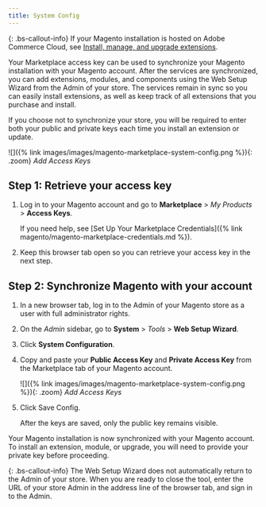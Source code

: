 ```yaml
---
title: System Config
---
```


{: .bs-callout-info}
If your Magento installation is hosted on Adobe Commerce Cloud, see [Install, manage, and upgrade extensions][1].

Your Marketplace access key can be used to synchronize your Magento installation with your Magento account. After the services are synchronized, you can add extensions, modules, and components using the Web Setup Wizard from the Admin of your store. The services remain in sync so you can easily install extensions, as well as keep track of all extensions that you purchase and install.

If you choose not to synchronize your store, you will be required to enter both your public and private keys each time you install an extension or update.

![]({% link images/images/magento-marketplace-system-config.png %}){: .zoom}
_Add Access Keys_

## Step 1: Retrieve your access key

1. Log in to your Magento account and go to **Marketplace** > _My Products_ > **Access Keys**.

    If you need help, see [Set Up Your Marketplace Credentials]({% link magento/magento-marketplace-credentials.md %}).

1. Keep this browser tab open so you can retrieve your access key in the next step.

## Step 2: Synchronize Magento with your account

1. In a new browser tab, log in to the Admin of your Magento store as a user with full administrator rights.

1. On the _Admin_ sidebar, go to **System** > _Tools_ > **Web Setup Wizard**.

1. Click **System Configuration**.

1. Copy and paste your **Public Access Key** and **Private Access Key** from the Marketplace tab of your Magento account.

    ![]({% link images/images/magento-marketplace-system-config.png %}){: .zoom}
    _Add Access Keys_

1. Click <span class="btn">Save Config</span>.

   After the keys are saved, only the public key remains visible.

Your Magento installation is now synchronized with your Magento account. To install an extension, module, or upgrade, you will need to provide your private key before proceeding.

{: .bs-callout-info}
The Web Setup Wizard does not automatically return to the Admin of your store. When you are ready to close the tool, enter the URL of your store Admin in the address line of the browser tab, and sign in to the Admin.

[1]: https://devdocs.magento.com/cloud/howtos/install-components.html

